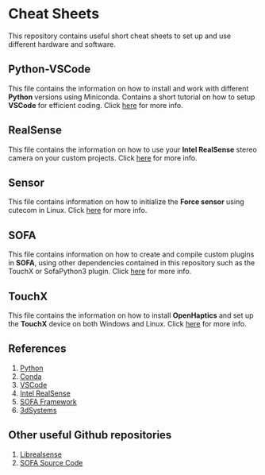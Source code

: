 # Cheat Sheets

This repository contains useful short cheat sheets to set up and use different hardware and software.

## Python-VSCode

This file contains the information on how to install and work with different **Python** versions using Miniconda. Contains a short tutorial on how to setup **VSCode** for efficient coding. Click [here](Python-VSCode.md) for more info.

## RealSense

This file contains the information on how to use your **Intel RealSense** stereo camera on your custom projects. Click [here](RealSense.md) for more info.

## Sensor

This file contains information on how to initialize the **Force sensor** using cutecom in Linux. Click [here](Sensor.md) for more info.

## SOFA

This file contains information on how to create and compile custom plugins in **SOFA**, using other dependencies contained in this repository such as the TouchX or SofaPython3 plugin. Click [here](SOFA.md) for more info.

## TouchX

This file contains the information on how to install **OpenHaptics** and set up the **TouchX** device on both Windows and Linux. Click [here](TouchX-OpenHaptics.md) for more info.

## References
1. [Python](https://www.python.org/)
2. [Conda](https://docs.conda.io/en/latest/)
3. [VSCode](https://code.visualstudio.com/)
4. [Intel RealSense](https://www.intel.com/content/www/us/en/architecture-and-technology/realsense-overview.html)
5. [SOFA Framework](https://www.sofa-framework.org/)
6. [3dSystems](https://www.3dsystems.com/)

## Other useful Github repositories
1. [Librealsense](https://github.com/IntelRealSense/librealsense)
2. [SOFA Source Code](https://github.com/sofa-framework/sofa)
